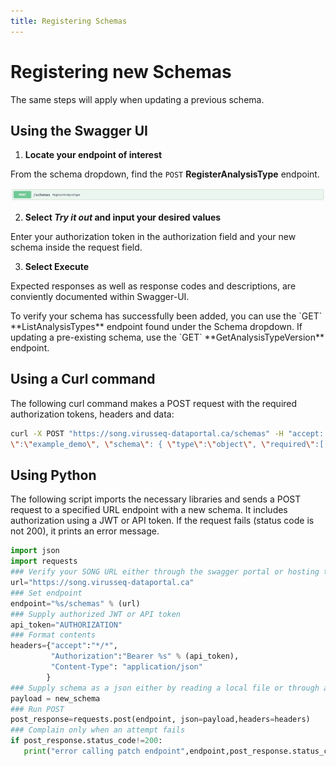 ```yaml
---
title: Registering Schemas
---
```


# Registering new Schemas

The same steps will apply when updating a previous schema.

## Using the Swagger UI

1. **Locate your endpoint of interest**

From the schema dropdown, find the `POST` **RegisterAnalysisType** endpoint.

![Entity](../../assets/swagger_register_schema(s).png 'register new schema')

2. **Select *Try it out* and input your desired values** 

Enter your authorization token in the authorization field and your new schema inside the request field.

3. **Select Execute** 

Expected responses as well as response codes and descriptions, are conviently documented within Swagger-UI. 

<Note title="Verifying Schemas">
To verify your schema has successfully been added, you can use the `GET` **ListAnalysisTypes** endpoint found under the Schema dropdown. If updating a pre-existing schema, use the `GET` **GetAnalysisTypeVersion** endpoint.</Note>


## Using a Curl command

The following curl command makes a POST request with the required authorization tokens, headers and data:

```bash
curl -X POST "https://song.virusseq-dataportal.ca/schemas" -H "accept: */*" -H "Authorization: AUTHORIZATION" -H "Content-Type: application/json" -d "{ \"name
\":\"example_demo\", \"schema\": { \"type\":\"object\", \"required\":[ \"experiment\" ], \"properties\":{ \"experiment\": { \"type\": \"object\", \"required\": [\"experiment_type\"], \"propertyNames\": { \"experiment_type\":{ \"type\":\"string\", \"enum\": [\"WGS\",\"RNA-Seq\"] }, } } } }}"
```

## Using Python

The following script imports the necessary libraries and sends a POST request to a specified URL endpoint with a new schema. It includes authorization using a JWT or API token. If the request fails (status code is not 200), it prints an error message.

```python
import json
import requests
### Verify your SONG URL either through the swagger portal or hosting terminal
url="https://song.virusseq-dataportal.ca"
### Set endpoint
endpoint="%s/schemas" % (url)
### Supply authorized JWT or API token
api_token="AUTHORIZATION"
### Format contents
headers={"accept":"*/*",
         "Authorization":"Bearer %s" % (api_token),
         "Content-Type": "application/json"
        }
### Supply schema as a json either by reading a local file or through a request
payload = new_schema
### Run POST
post_response=requests.post(endpoint, json=payload,headers=headers)
### Complain only when an attempt fails
if post_response.status_code!=200:
   print("error calling patch endpoint",endpoint,post_response.status_code)
```
